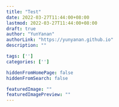 ```yaml
---
title: "Test"
date: 2022-03-27T11:44:00+08:00
lastmod: 2022-03-27T11:44:00+08:00
draft: true
author: "YunYanan"
authorLink: "https://yunyanan.github.io"
description: ""

tags: ['']
categories: ['']

hiddenFromHomePage: false
hiddenFromSearch: false

featuredImage: ""
featuredImagePreview: ""
---
```


<!--more-->
